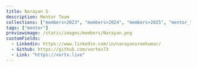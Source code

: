 ```yaml
---
title: Narayan S
description: Mentor Team
collections: ["members>2023", "members>2024", "members>2025", "mentor_team"]
tags: ["mentor"]
previewimage: /static/images/members/Narayan.png
customFields:
  - Linkedin: https://www.linkedin.com/in/narayansreekumar/
  - Github: https://github.com/vortex73
  - Link: "https://vortx.live"
---
```



